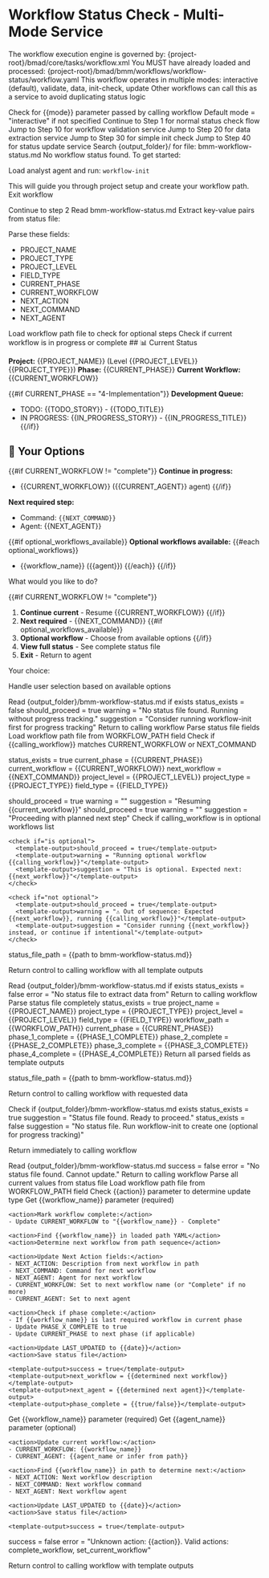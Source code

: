 # Workflow Status Check - Multi-Mode Service

<critical>The workflow execution engine is governed by: {project-root}/bmad/core/tasks/workflow.xml</critical>
<critical>You MUST have already loaded and processed: {project-root}/bmad/bmm/workflows/workflow-status/workflow.yaml</critical>
<critical>This workflow operates in multiple modes: interactive (default), validate, data, init-check, update</critical>
<critical>Other workflows can call this as a service to avoid duplicating status logic</critical>

<workflow>

<step n="0" goal="Determine execution mode">
  <action>Check for {{mode}} parameter passed by calling workflow</action>
  <action>Default mode = "interactive" if not specified</action>

  <check if="mode == interactive">
    <action>Continue to Step 1 for normal status check flow</action>
  </check>

  <check if="mode == validate">
    <action>Jump to Step 10 for workflow validation service</action>
  </check>

  <check if="mode == data">
    <action>Jump to Step 20 for data extraction service</action>
  </check>

  <check if="mode == init-check">
    <action>Jump to Step 30 for simple init check</action>
  </check>

  <check if="mode == update">
    <action>Jump to Step 40 for status update service</action>
  </check>
</step>

<step n="1" goal="Check for status file">
<action>Search {output_folder}/ for file: bmm-workflow-status.md</action>

<check if="no status file found">
  <output>No workflow status found. To get started:

Load analyst agent and run: `workflow-init`

This will guide you through project setup and create your workflow path.</output>
<action>Exit workflow</action>
</check>

<check if="status file found">
  <action>Continue to step 2</action>
</check>
</step>

<step n="2" goal="Read and parse status">
<action>Read bmm-workflow-status.md</action>
<action>Extract key-value pairs from status file:</action>

Parse these fields:

- PROJECT_NAME
- PROJECT_TYPE
- PROJECT_LEVEL
- FIELD_TYPE
- CURRENT_PHASE
- CURRENT_WORKFLOW
- NEXT_ACTION
- NEXT_COMMAND
- NEXT_AGENT
  </step>

<step n="3" goal="Display current status and options">
<action>Load workflow path file to check for optional steps</action>
<action>Check if current workflow is in progress or complete</action>

<output>
## 📊 Current Status

**Project:** {{PROJECT_NAME}} (Level {{PROJECT_LEVEL}} {{PROJECT_TYPE}})
**Phase:** {{CURRENT_PHASE}}
**Current Workflow:** {{CURRENT_WORKFLOW}}

{{#if CURRENT_PHASE == "4-Implementation"}}
**Development Queue:**

- TODO: {{TODO_STORY}} - {{TODO_TITLE}}
- IN PROGRESS: {{IN_PROGRESS_STORY}} - {{IN_PROGRESS_TITLE}}
  {{/if}}

## 🎯 Your Options

{{#if CURRENT_WORKFLOW != "complete"}}
**Continue in progress:**

- {{CURRENT_WORKFLOW}} ({{CURRENT_AGENT}} agent)
  {{/if}}

**Next required step:**

- Command: `{{NEXT_COMMAND}}`
- Agent: {{NEXT_AGENT}}

{{#if optional_workflows_available}}
**Optional workflows available:**
{{#each optional_workflows}}

- {{workflow_name}} ({{agent}})
  {{/each}}
  {{/if}}
  </output>
  </step>

<step n="4" goal="Offer actions">
<ask>What would you like to do?

{{#if CURRENT_WORKFLOW != "complete"}}

1. **Continue current** - Resume {{CURRENT_WORKFLOW}}
   {{/if}}
2. **Next required** - {{NEXT_COMMAND}}
   {{#if optional_workflows_available}}
3. **Optional workflow** - Choose from available options
   {{/if}}
4. **View full status** - See complete status file
5. **Exit** - Return to agent

Your choice:</ask>

<action>Handle user selection based on available options</action>
</step>

<!-- ============================================= -->
<!-- SERVICE MODES - Called by other workflows -->
<!-- ============================================= -->

<step n="10" goal="Validate mode - Check if calling workflow should proceed">
<action>Read {output_folder}/bmm-workflow-status.md if exists</action>

<check if="status file not found">
  <template-output>status_exists = false</template-output>
  <template-output>should_proceed = true</template-output>
  <template-output>warning = "No status file found. Running without progress tracking."</template-output>
  <template-output>suggestion = "Consider running workflow-init first for progress tracking"</template-output>
  <action>Return to calling workflow</action>
</check>

<check if="status file found">
  <action>Parse status file fields</action>
  <action>Load workflow path file from WORKFLOW_PATH field</action>
  <action>Check if {{calling_workflow}} matches CURRENT_WORKFLOW or NEXT_COMMAND</action>

<template-output>status_exists = true</template-output>
<template-output>current_phase = {{CURRENT_PHASE}}</template-output>
<template-output>current_workflow = {{CURRENT_WORKFLOW}}</template-output>
<template-output>next_workflow = {{NEXT_COMMAND}}</template-output>
<template-output>project_level = {{PROJECT_LEVEL}}</template-output>
<template-output>project_type = {{PROJECT_TYPE}}</template-output>
<template-output>field_type = {{FIELD_TYPE}}</template-output>

  <check if="calling_workflow == current_workflow">
    <template-output>should_proceed = true</template-output>
    <template-output>warning = ""</template-output>
    <template-output>suggestion = "Resuming {{current_workflow}}"</template-output>
  </check>

  <check if="calling_workflow == next_workflow">
    <template-output>should_proceed = true</template-output>
    <template-output>warning = ""</template-output>
    <template-output>suggestion = "Proceeding with planned next step"</template-output>
  </check>

  <check if="calling_workflow != current_workflow AND calling_workflow != next_workflow">
    <action>Check if calling_workflow is in optional workflows list</action>

    <check if="is optional">
      <template-output>should_proceed = true</template-output>
      <template-output>warning = "Running optional workflow {{calling_workflow}}"</template-output>
      <template-output>suggestion = "This is optional. Expected next: {{next_workflow}}"</template-output>
    </check>

    <check if="not optional">
      <template-output>should_proceed = true</template-output>
      <template-output>warning = "⚠️ Out of sequence: Expected {{next_workflow}}, running {{calling_workflow}}"</template-output>
      <template-output>suggestion = "Consider running {{next_workflow}} instead, or continue if intentional"</template-output>
    </check>

  </check>

<template-output>status_file_path = {{path to bmm-workflow-status.md}}</template-output>
</check>

<action>Return control to calling workflow with all template outputs</action>
</step>

<step n="20" goal="Data mode - Extract specific information">
<action>Read {output_folder}/bmm-workflow-status.md if exists</action>

<check if="status file not found">
  <template-output>status_exists = false</template-output>
  <template-output>error = "No status file to extract data from"</template-output>
  <action>Return to calling workflow</action>
</check>

<check if="status file found">
  <action>Parse status file completely</action>
  <template-output>status_exists = true</template-output>

  <check if="data_request == project_config">
    <template-output>project_name = {{PROJECT_NAME}}</template-output>
    <template-output>project_type = {{PROJECT_TYPE}}</template-output>
    <template-output>project_level = {{PROJECT_LEVEL}}</template-output>
    <template-output>field_type = {{FIELD_TYPE}}</template-output>
    <template-output>workflow_path = {{WORKFLOW_PATH}}</template-output>
  </check>

  <check if="data_request == phase_status">
    <template-output>current_phase = {{CURRENT_PHASE}}</template-output>
    <template-output>phase_1_complete = {{PHASE_1_COMPLETE}}</template-output>
    <template-output>phase_2_complete = {{PHASE_2_COMPLETE}}</template-output>
    <template-output>phase_3_complete = {{PHASE_3_COMPLETE}}</template-output>
    <template-output>phase_4_complete = {{PHASE_4_COMPLETE}}</template-output>
  </check>

  <check if="data_request == all">
    <action>Return all parsed fields as template outputs</action>
  </check>

<template-output>status_file_path = {{path to bmm-workflow-status.md}}</template-output>
</check>

<action>Return control to calling workflow with requested data</action>
</step>

<step n="30" goal="Init-check mode - Simple existence check">
<action>Check if {output_folder}/bmm-workflow-status.md exists</action>

<check if="exists">
  <template-output>status_exists = true</template-output>
  <template-output>suggestion = "Status file found. Ready to proceed."</template-output>
</check>

<check if="not exists">
  <template-output>status_exists = false</template-output>
  <template-output>suggestion = "No status file. Run workflow-init to create one (optional for progress tracking)"</template-output>
</check>

<action>Return immediately to calling workflow</action>
</step>

<step n="40" goal="Update mode - Centralized status file updates">
<action>Read {output_folder}/bmm-workflow-status.md</action>

<check if="status file not found">
  <template-output>success = false</template-output>
  <template-output>error = "No status file found. Cannot update."</template-output>
  <action>Return to calling workflow</action>
</check>

<check if="status file found">
  <action>Parse all current values from status file</action>
  <action>Load workflow path file from WORKFLOW_PATH field</action>
  <action>Check {{action}} parameter to determine update type</action>

  <!-- ============================================= -->
  <!-- ACTION: complete_workflow -->
  <!-- ============================================= -->
  <check if="action == complete_workflow">
    <action>Get {{workflow_name}} parameter (required)</action>

    <action>Mark workflow complete:</action>
    - Update CURRENT_WORKFLOW to "{{workflow_name}} - Complete"

    <action>Find {{workflow_name}} in loaded path YAML</action>
    <action>Determine next workflow from path sequence</action>

    <action>Update Next Action fields:</action>
    - NEXT_ACTION: Description from next workflow in path
    - NEXT_COMMAND: Command for next workflow
    - NEXT_AGENT: Agent for next workflow
    - CURRENT_WORKFLOW: Set to next workflow name (or "Complete" if no more)
    - CURRENT_AGENT: Set to next agent

    <action>Check if phase complete:</action>
    - If {{workflow_name}} is last required workflow in current phase
    - Update PHASE_X_COMPLETE to true
    - Update CURRENT_PHASE to next phase (if applicable)

    <action>Update LAST_UPDATED to {{date}}</action>
    <action>Save status file</action>

    <template-output>success = true</template-output>
    <template-output>next_workflow = {{determined next workflow}}</template-output>
    <template-output>next_agent = {{determined next agent}}</template-output>
    <template-output>phase_complete = {{true/false}}</template-output>

  </check>

  <!-- ============================================= -->
  <!-- ACTION: set_current_workflow (manual override) -->
  <!-- ============================================= -->
  <check if="action == set_current_workflow">
    <action>Get {{workflow_name}} parameter (required)</action>
    <action>Get {{agent_name}} parameter (optional)</action>

    <action>Update current workflow:</action>
    - CURRENT_WORKFLOW: {{workflow_name}}
    - CURRENT_AGENT: {{agent_name or infer from path}}

    <action>Find {{workflow_name}} in path to determine next:</action>
    - NEXT_ACTION: Next workflow description
    - NEXT_COMMAND: Next workflow command
    - NEXT_AGENT: Next workflow agent

    <action>Update LAST_UPDATED to {{date}}</action>
    <action>Save status file</action>

    <template-output>success = true</template-output>

  </check>

  <!-- ============================================= -->
  <!-- Unknown action -->
  <!-- ============================================= -->
  <check if="action not recognized">
    <template-output>success = false</template-output>
    <template-output>error = "Unknown action: {{action}}. Valid actions: complete_workflow, set_current_workflow"</template-output>
  </check>

</check>

<action>Return control to calling workflow with template outputs</action>
</step>

</workflow>
